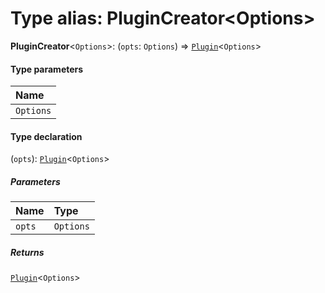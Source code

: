 # Type alias: PluginCreator\<Options>

**PluginCreator**<`Options`>: (`opts`: `Options`) => [`Plugin`](/auto-docs/fixed-layout-editor/variables/Plugin-1.md)<`Options`>

#### Type parameters

| Name |
| :------ |
| `Options` |

#### Type declaration

(`opts`): [`Plugin`](/auto-docs/fixed-layout-editor/variables/Plugin-1.md)<`Options`>

##### Parameters

| Name | Type |
| :------ | :------ |
| `opts` | `Options` |

##### Returns

[`Plugin`](/auto-docs/fixed-layout-editor/variables/Plugin-1.md)<`Options`>
